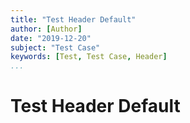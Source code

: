 ```yaml
---
title: "Test Header Default"
author: [Author]
date: "2019-12-20"
subject: "Test Case"
keywords: [Test, Test Case, Header]
...
```


# Test Header Default